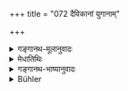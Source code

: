 +++
title = "072 दैविकानां युगानाम्"

+++

<details><summary>गङ्गानथ-मूलानुवादः</summary>

The ‘Time-cycles’ of the Gods, one thousand in number, should be regarded as one ‘day’ of brahmā; and (his) ‘night’ also is of the same extent.—(72)
</details>

<details><summary>मेधातिथिः</summary>

देवयुगसाहस्रं **ब्राह्मम् एकम् अहः** । **तावती** ब्रह्मणो **रात्रिर्** देवयुगसहस्रम् एव । **परिसंख्यया** संख्यानेन यत् सहस्रम् इति संबन्धः । श्लोकपूरणार्थश् चायम् अनुवादः । न ह्य् असंख्यया सहस्रादिव्यवहारः । हेतौ तृतीया ॥ १.७२ ॥
</details>

<details><summary>गङ्गानथ-भाष्यानुवादः</summary>

Thousand ‘Time-cycles’ of the Gods make one ‘day’ of Brahmā.—Brahmā’s night also ‘*is of the same extent*’—*i.e*., as long as thousand ‘Time-cycles’ of the Gods.—‘*In number*’ —*i.e*., which in computation, is *one thousand*; the adding of this term is only for the purpose of tilling up the verse; for a thing cannot be spoken of as a‘thousand’ except *in number*.

The instrumental ending (in ‘*Sāṅkhyayā*’) denotes *causality*.
</details>

<details><summary>Bühler</summary>

072	But know that the sum of one thousand ages of the gods (makes) one day of Brahman, and that his night has the same length.
</details>
